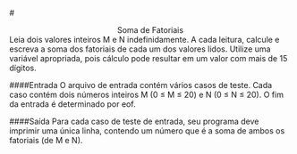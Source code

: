 #<center>Soma de Fatoriais</center>
Leia dois valores inteiros M e N indefinidamente. A cada leitura, calcule e escreva a soma dos fatoriais de cada um dos valores lidos. Utilize uma variável apropriada, pois cálculo pode resultar em um valor com mais de 15 dígitos.

####Entrada
O arquivo de entrada contém vários casos de teste. Cada caso contém dois números inteiros M (0 ≤ M ≤ 20) e N (0 ≤ N ≤ 20). O fim da entrada é determinado por eof.

####Saída
Para cada caso de teste de entrada, seu programa deve imprimir uma única linha, contendo um número que é a soma de ambos os fatoriais (de M e N).